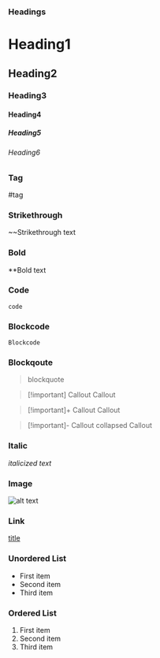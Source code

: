### Headings
# Heading1
## Heading2
### Heading3
#### Heading4
##### Heading5
###### Heading6

### Tag
#tag

### Strikethrough
~~Strikethrough text

### Bold
**Bold text

### Code
`code`

### Blockcode
```
Blockcode
```

### Blockqoute
>blockquote

> [!important] Callout
> Callout

> [!important]+ Callout
> Callout

> [!important]- Callout
> collapsed Callout
### Italic
*italicized text*

### Image
![alt text](image.jpg)

### Link
[title](https://www.example.com)

### Unordered List
- First item
- Second item
- Third item

### Ordered List
1. First item
2. Second item
3. Third item